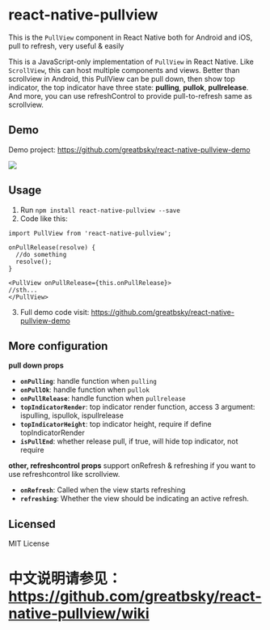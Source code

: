 # react-native-pullview

This is  the `PullView` component in React Native both for Android and iOS, pull to refresh, very useful &amp; easily

This is a JavaScript-only implementation of `PullView` in React Native. Like `ScrollView`, this can host multiple components and views.  Better than scrollview in Android, this PullView can be pull down, then show top indicator, the top indicator have three state: **pulling**, **pullok**, **pullrelease**. And more, you can use refreshControl to provide pull-to-refresh same as scrollview.

## Demo
Demo project: https://github.com/greatbsky/react-native-pullview-demo

![](https://raw.githubusercontent.com/greatbsky/react-native-pullview-demo/master/PullViewDemo/image/demo.gif)

## Usage
  1. Run `npm install react-native-pullview --save`
  2. Code like this:
  ```
  import PullView from 'react-native-pullview';

  onPullRelease(resolve) {
    //do something
    resolve();
  }

  <PullView onPullRelease={this.onPullRelease}>
  //sth...
  </PullView>
  ```
  3. Full demo code visit: https://github.com/greatbsky/react-native-pullview-demo

  ## More configuration

  **pull down props**
  * **`onPulling`**: handle function when `pulling`
  * **`onPullOk`**: handle function when `pullok`
  * **`onPullRelease`**: handle function when `pullrelease`
  * **`topIndicatorRender`**: top indicator render function, access 3 argument: ispulling, ispullok, ispullrelease
  * **`topIndicatorHeight`**: top indicator height, require if define topIndicatorRender
  * **`isPullEnd`**: whether release pull, if true, will hide top indicator, not require

  **other, refreshcontrol props**
  support onRefresh & refreshing if you want to use refreshcontrol like scrollview.
  * **`onRefresh`**: Called when the view starts refreshing
  * **`refreshing`**: Whether the view should be indicating an active refresh.

## Licensed
MIT License

# 中文说明请参见：https://github.com/greatbsky/react-native-pullview/wiki
